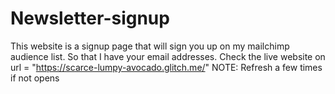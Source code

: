 # Newsletter-signup
This website is a signup page that will sign you up on my mailchimp audience list. So that I have your email addresses.
Check the live website on url = "https://scarce-lumpy-avocado.glitch.me/"
NOTE: Refresh a few times if not opens